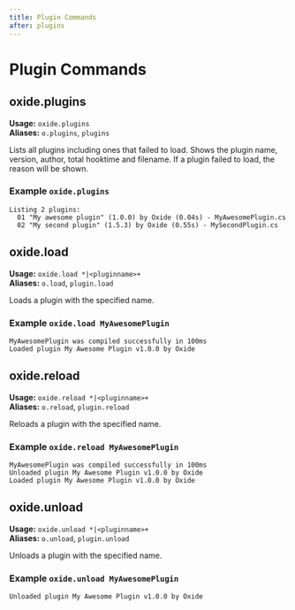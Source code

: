 ```yaml
---
title: Plugin Commands
after: plugins
---
```


# Plugin Commands

## oxide.plugins

**Usage:** `oxide.plugins`  
**Aliases:** `o.plugins`, `plugins`  

Lists all plugins including ones that failed to load. Shows the plugin name, version, author, total hooktime and filename. If a plugin failed to load, the reason will be shown.

### Example `oxide.plugins`

```
Listing 2 plugins:
  01 "My awesome plugin" (1.0.0) by Oxide (0.04s) - MyAwesomePlugin.cs
  02 "My second plugin" (1.5.3) by Oxide (0.55s) - MySecondPlugin.cs
```

## oxide.load

**Usage:** `oxide.load *|<pluginname>+`  
**Aliases:** `o.load`, `plugin.load`

Loads a plugin with the specified name.

### Example `oxide.load MyAwesomePlugin`

```
MyAwesomePlugin was compiled successfully in 100ms
Loaded plugin My Awesome Plugin v1.0.0 by Oxide
```

## oxide.reload

**Usage:** `oxide.reload *|<pluginname>+`  
**Aliases:** `o.reload`, `plugin.reload`

Reloads a plugin with the specified name.

### Example `oxide.reload MyAwesomePlugin`

```
MyAwesomePlugin was compiled successfully in 100ms
Unloaded plugin My Awesome Plugin v1.0.0 by Oxide
Loaded plugin My Awesome Plugin v1.0.0 by Oxide
```

## oxide.unload

**Usage:** `oxide.unload *|<pluginname>+`  
**Aliases:** `o.unload`, `plugin.unload`

Unloads a plugin with the specified name.

### Example `oxide.unload MyAwesomePlugin`

```
Unloaded plugin My Awesome Plugin v1.0.0 by Oxide
```